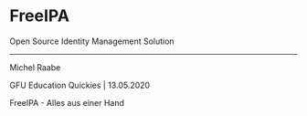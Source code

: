 # FreeIPA
Open Source Identity Management Solution

* * *

Michel Raabe 

GFU Education Quickies | 13.05.2020

<!-- Note -->
FreeIPA - Alles aus einer Hand
